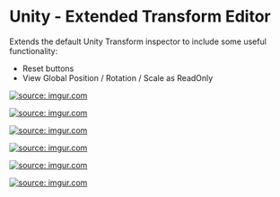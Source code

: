 # Unity - Extended Transform Editor

Extends the default Unity Transform inspector to include some useful functionality:
- Reset buttons
- View Global Position / Rotation / Scale as ReadOnly

<a href="https://imgur.com/cK6O3Ae"><img src="https://imgur.com/cK6O3Ae" title="source: imgur.com" /></a>

<a href="https://imgur.com/09dZb7K"><img src="https://imgur.com/09dZb7K" title="source: imgur.com" /></a>

<a href="https://imgur.com/hlfXYY5"><img src="https://imgur.com/hlfXYY5" title="source: imgur.com" /></a>

<a href="https://imgur.com/ATbt8CZ"><img src="https://imgur.com/ATbt8CZ" title="source: imgur.com" /></a>

<a href="https://imgur.com/EQ205IA"><img src="https://imgur.com/EQ205IA" title="source: imgur.com" /></a>

<a href="https://imgur.com/nQ7Pwsf"><img src="https://imgur.com/nQ7Pwsf" title="source: imgur.com" /></a>
